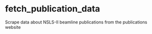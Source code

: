 # fetch_publication_data
Scrape data about NSLS-II beamline publications from the publications website
